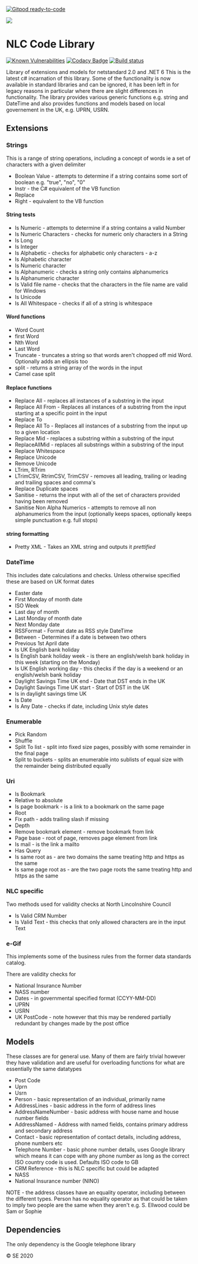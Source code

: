 [![Gitpod ready-to-code](https://img.shields.io/badge/Gitpod-ready--to--code-blue?logo=gitpod)](https://gitpod.io/#https://github.com/Nlincs/NLC.Library)

![](https://www.northlincs.gov.uk/nlc-logo-b)

# NLC Code Library

<!-- ![.NET Core](https://github.com/NelNlc/Library/workflows/.NET%20Core/badge.svg) 
[![Build Status](https://dev.azure.com/NLBC/Library/_apis/build/status/NelNlc.Library?branchName=master)](https://dev.azure.com/NLBC/Library/_build/latest?definitionId=3&branchName=master)
[![Build Status](https://travis-ci.org/NelNlc/Library.svg?branch=master)](https://travis-ci.org/NelNlc/Library)
[![Build status](https://ci.appveyor.com/api/projects/status/94xxq3hq0qek8qll?svg=true)](https://ci.appveyor.com/project/ellwoods/library) -->
[![Known Vulnerabilities](https://snyk.io/test/github/Nlincs/Library/badge.svg?targetFile=src/Library.csproj)](https://snyk.io/test/github/Nlincs/Library?targetFile=src/Library.csproj) 
[![Codacy Badge](https://app.codacy.com/project/badge/Grade/53beda2ce15e45c8b662363f2c1f1344)](https://www.codacy.com/gh/Nlincs/NLC.Library/dashboard?utm_source=github.com&utm_medium=referral&utm_content=Nlincs/NLC.Library&utm_campaign=Badge_Grade) 
[![Build status](https://ci.appveyor.com/api/projects/status/g4lpa3ng5djpuwwe?svg=true)](https://ci.appveyor.com/project/ellwoods/ellwoodsnlclibrary)


Library of extensions and models for netstandard 2.0 and .NET 6
This is the latest c# incarnation of this library. Some of the functionality is now available in standard libraries and
can be ignored, it has been left in for legacy reasons in particular where there are slight differences in
functionality. The library provides various generic functions e.g. string and DateTime and also provides functions and
models based on local governement in the UK, e.g. UPRN, USRN.

## Extensions

### Strings

This is a range of string operations, including a concept of words ie a set of characters with a given delimiter

- Boolean Value - attempts to determine if a string contains some sort of boolean e.g. "true", "no", "0"
- Instr - the C# equivalent of the VB function
- Replace
- Right - equivalent to the VB function

#### String tests

- Is Numeric - attempts to determine if a string contains a valid Number
- Is Numeric Characters - checks for numeric only characters in a String
- Is Long
- Is Integer
- Is Alphabetic - checks for alphabetic only characters - a-z
- Is Alphabetic character
- Is Numeric character
- Is Alphanumeric - checks a string only contains alphanumerics
- Is Alphanumeric character
- Is Valid file name - checks that the characters in the file name are valid for Windows
- Is Unicode
- Is All Whitespace - checks if all of a string is whitespace

#### Word functions

- Word Count
- first Word
- Nth Word
- Last Word
- Truncate - truncates a string so that words aren't chopped off mid Word. Optionally adds an ellipsis too
- split - returns a string array of the words in the input
- Camel case split

#### Replace functions

- Replace All - replaces all instances of a substring in the input
- Replace All From - Replaces all instances of a substring from the input starting at a specific point in the input
- Replace To
- Replace All To - Replaces all instances of a substring from the input up to a given location
- Replace Mid - replaces a substring within a substring of the input
- ReplaceAllMid - replaces all substrings within a substring of the input
- Replace Whitespace
- Replace Unicode
- Remove Unicode
- LTrim, RTrim
- LTrimCSV, RtrimCSV, TrimCSV - removes all leading, trailing or leading and trailing spaces and comma's
- Replace Duplicate spaces
- Sanitise - returns the input with all of the set of characters provided having been removed
- Sanitise Non Alpha Numerics - attempts to remove all non alphanumerics from the input (optionally keeps spaces,
  optionally keeps simple punctuation e.g. full stops)

#### string formatting

- Pretty XML - Takes an XML string and outputs it _prettified_

### DateTime

This includes date calculations and checks. Unless otherwise specified these are based on UK format dates

- Easter date
- First Monday of month date
- ISO Week
- Last day of month
- Last Monday of month date
- Next Monday date
- RSSFormat - Format date as RSS style DateTime
- Between - Determines if a date is between two others
- Previous 1st April date
- Is UK English bank holiday
- Is English bank holiday week - is there an english/welsh bank holiday in this week (starting on the Monday)
- Is UK English working day - this checks if the day is a weekend or an english/welsh bank holiday
- Daylight Savings Time UK end - Date that DST ends in the UK
- Daylight Savings Time UK start - Start of DST in the UK
- Is in daylight savings time UK
- Is Date
- Is Any Date - checks if date, including Unix style dates

### Enumerable

- Pick Random
- Shuffle
- Split To list - split into fixed size pages, possibly with some remainder in the final page
- Split to buckets - splits an enumerable into sublists of equal size with the remainder being distributed equally

### Uri

- Is Bookmark
- Relative to absolute
- Is page bookmark - is a link to a bookmark on the same page
- Root
- Fix path - adds trailing slash if missing
- Depth
- Remove bookmark element - remove bookmark from link
- Page base - root of page, removes page element from link
- Is mail - is the link a mailto
- Has Query
- Is same root as - are two domains the same treating http and https as the same
- Is same page root as - are the two page roots the same treating http and https as the same

### NLC specific

Two methods used for validity checks at North Lincolnshire Council

- Is Valid CRM Number
- Is Valid Text - this checks that only allowed characters are in the input Text

### e-Gif

This implements some of the business rules from the former data standards catalog.

There are validity checks for

- National Insurance Number
- NASS number
- Dates - in governmental specified format (CCYY-MM-DD)
- UPRN
- USRN
- UK PostCode - note however that this may be rendered partially redundant by changes made by the post office

## Models

These classes are for general use. Many of them are fairly trivial however they have validation and are useful for
overloading functions for what are essentially the same datatypes

- Post Code
- Uprn
- Usrn
- Person - basic representation of an individual, primarily name
- AddressLines - basic address in the form of address lines
- AddressNameNumber - basic address with house name and house number fields
- AddressNamed - Address with named fields, contains primary address and secondary address
- Contact - basic representation of contact details, including address, phone numbers etc
- Telephone Number - basic phone number details, uses Google library which means it can cope with any phone number as
  long as the correct ISO country code is used. Defaults ISO code to GB
- CRM Reference - this is NLC specific but could be adapted
- NASS
- National Insurance number (NINO)

NOTE - the address classes have an equality operator, including between the different types.
Person has no equality operator as that could be taken to imply two people are the same when they aren't
e.g. S. Ellwood could be Sam or Sophie

## Dependencies

The only dependency is the Google telephone library

© SE 2020
